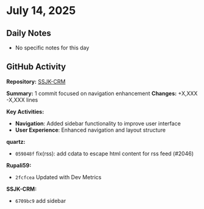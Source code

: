 ﻿# July 14, 2025

## Daily Notes

- No specific notes for this day

## GitHub Activity

**Repository:** [SSJK-CRM](https://github.com/Rupali59/SSJK-CRM)

**Summary:** 1 commit focused on navigation enhancement
**Changes:** +X,XXX -X,XXX lines

**Key Activities:**
- **Navigation**: Added sidebar functionality to improve user interface
- **User Experience**: Enhanced navigation and layout structure


**quartz:**
- `059848f` fix(rss): add cdata to escape html content for rss feed (#2046)

**Rupali59:**
- `2fcfcea` Updated with Dev Metrics

**SSJK-CRM:**
- `6709bc9` add sidebar
